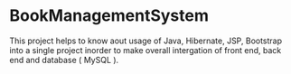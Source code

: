 # BookManagementSystem

This project helps to know aout usage of Java, Hibernate, JSP, Bootstrap into a single project inorder to make overall intergation of front end, back end and database ( MySQL ).

